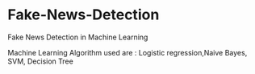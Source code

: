 # Fake-News-Detection
Fake News Detection in Machine Learning 

Machine Learning Algorithm used are :
Logistic regression,Naive Bayes, SVM, Decision Tree
